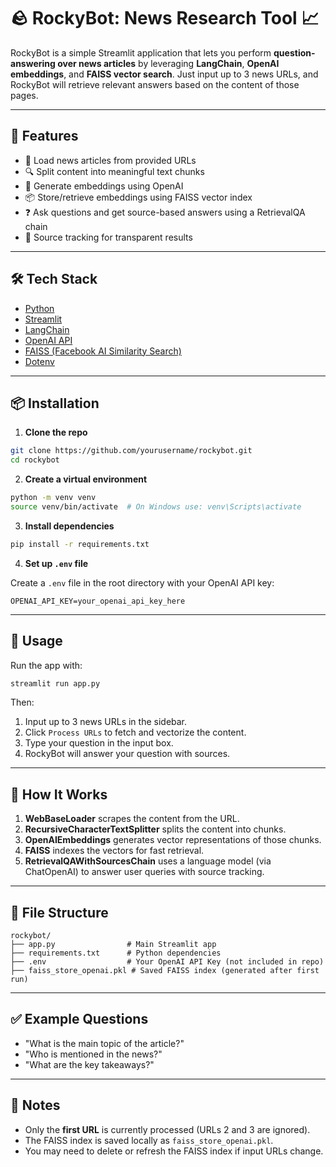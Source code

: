 # 🪨 RockyBot: News Research Tool 📈

RockyBot is a simple Streamlit application that lets you perform **question-answering over news articles** by leveraging **LangChain**, **OpenAI embeddings**, and **FAISS vector search**. Just input up to 3 news URLs, and RockyBot will retrieve relevant answers based on the content of those pages.

---

## 🚀 Features

* 📄 Load news articles from provided URLs
* 🔍 Split content into meaningful text chunks
* 🧠 Generate embeddings using OpenAI
* 📦 Store/retrieve embeddings using FAISS vector index
* ❓ Ask questions and get source-based answers using a RetrievalQA chain
* 🧾 Source tracking for transparent results

---

## 🛠️ Tech Stack

* [Python](https://www.python.org/)
* [Streamlit](https://streamlit.io/)
* [LangChain](https://www.langchain.com/)
* [OpenAI API](https://platform.openai.com/)
* [FAISS (Facebook AI Similarity Search)](https://github.com/facebookresearch/faiss)
* [Dotenv](https://pypi.org/project/python-dotenv/)

---

## 📦 Installation

1. **Clone the repo**

```bash
git clone https://github.com/yourusername/rockybot.git
cd rockybot
```

2. **Create a virtual environment**

```bash
python -m venv venv
source venv/bin/activate  # On Windows use: venv\Scripts\activate
```

3. **Install dependencies**

```bash
pip install -r requirements.txt
```

4. **Set up `.env` file**

Create a `.env` file in the root directory with your OpenAI API key:

```env
OPENAI_API_KEY=your_openai_api_key_here
```

---

## 🧪 Usage

Run the app with:

```bash
streamlit run app.py
```

Then:

1. Input up to 3 news URLs in the sidebar.
2. Click `Process URLs` to fetch and vectorize the content.
3. Type your question in the input box.
4. RockyBot will answer your question with sources.

---

## 🧠 How It Works

1. **WebBaseLoader** scrapes the content from the URL.
2. **RecursiveCharacterTextSplitter** splits the content into chunks.
3. **OpenAIEmbeddings** generates vector representations of those chunks.
4. **FAISS** indexes the vectors for fast retrieval.
5. **RetrievalQAWithSourcesChain** uses a language model (via ChatOpenAI) to answer user queries with source tracking.

---

## 📁 File Structure

```
rockybot/
├── app.py                # Main Streamlit app
├── requirements.txt      # Python dependencies
├── .env                  # Your OpenAI API Key (not included in repo)
├── faiss_store_openai.pkl # Saved FAISS index (generated after first run)
```

---

## ✅ Example Questions

* "What is the main topic of the article?"
* "Who is mentioned in the news?"
* "What are the key takeaways?"

---

## 📌 Notes

* Only the **first URL** is currently processed (URLs 2 and 3 are ignored).
* The FAISS index is saved locally as `faiss_store_openai.pkl`.
* You may need to delete or refresh the FAISS index if input URLs change.

